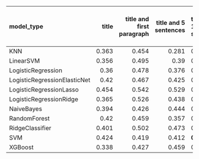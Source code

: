 | model_type                   |   title |   title and first paragraph |   title and 5 sentences | title and 10 sentences   |   title and first sentence each paragraph |   raw text |
|:-----------------------------|--------:|----------------------------:|------------------------:|:-------------------------|------------------------------------------:|-----------:|
| KNN                          |   0.363 |                       0.454 |                   0.281 | 0.482                    |                                     0.469 |      0.434 |
| LinearSVM                    |   0.356 |                       0.495 |                   0.39  | 0.472                    |                                     0.42  |      0.505 |
| LogisticRegression           |   0.36  |                       0.478 |                   0.376 | 0.450                    |                                     0.369 |      0.525 |
| LogisticRegressionElasticNet |   0.42  |                       0.467 |                   0.425 | 0.478                    |                                     0.463 |      0.505 |
| LogisticRegressionLasso      |   0.454 |                       0.542 |                   0.529 | 0.486                    |                                     0.481 |      0.447 |
| LogisticRegressionRidge      |   0.365 |                       0.526 |                   0.438 | 0.481                    |                                     0.422 |      0.56  |
| NaiveBayes                   |   0.394 |                       0.426 |                   0.444 | 0.441                    |                                     0.535 |      0.485 |
| RandomForest                 |   0.42  |                       0.459 |                   0.357 | 0.386                    |                                     0.437 |      0.529 |
| RidgeClassifier              |   0.401 |                       0.502 |                   0.473 | 0.434                    |                                     0.382 |      0.407 |
| SVM                          |   0.424 |                       0.419 |                   0.412 | **0.573**                |                                     0.431 |      0.476 |
| XGBoost                      |   0.338 |                       0.427 |                   0.459 | 0.413                    |                                     0.422 |      0.481 |